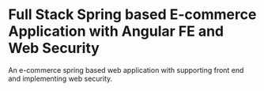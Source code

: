 # Full Stack Spring based E-commerce Application with Angular FE and Web Security
An e-commerce spring based web application with supporting front end and implementing web security.
